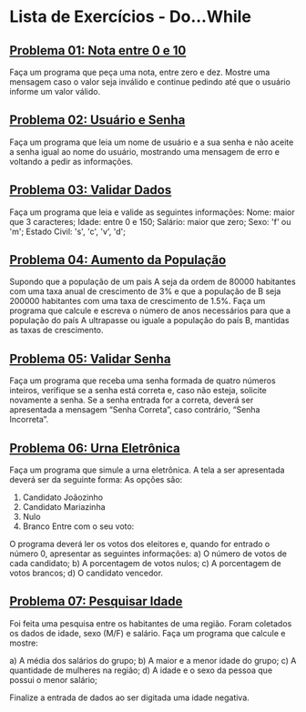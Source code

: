 # Lista de Exercícios - Do...While

## [Problema 01: Nota entre 0 e 10](01_nota0-10.html)
Faça um programa que peça uma nota, entre zero e dez. Mostre uma mensagem caso o valor seja inválido e continue pedindo até que o usuário informe um valor válido.

## [Problema 02: Usuário e Senha](02_usuarioSenha.html)
Faça um programa que leia um nome de usuário e a sua senha e não aceite a senha igual ao nome do usuário, mostrando uma mensagem de erro e voltando a pedir as informações.

## [Problema 03: Validar Dados](03_validarDados.html)
Faça um programa que leia e valide as seguintes informações:
Nome: maior que 3 caracteres;
Idade: entre 0 e 150;
Salário: maior que zero;
Sexo: 'f' ou 'm';
Estado Civil: 's', 'c', 'v', 'd';

## [Problema 04: Aumento da População](04_aumentoPopulacao.html)
Supondo que a população de um país A seja da ordem de 80000 habitantes com uma taxa anual de crescimento de 3% e que a população de B seja 200000 habitantes com uma taxa de crescimento de 1.5%. Faça um programa que calcule e escreva o número de anos necessários para que a população do país A ultrapasse ou iguale a população do país B, mantidas as taxas de crescimento.

## [Problema 05: Validar Senha](05_validaSenha.html)
Faça um programa que receba uma senha formada de quatro números inteiros, verifique se a senha está correta e, caso não esteja, solicite novamente a senha. Se a senha entrada for a correta, deverá ser apresentada a mensagem “Senha Correta”, caso contrário, “Senha Incorreta”.

## [Problema 06: Urna Eletrônica](06_urnaEletronica.html)
Faça um programa que simule a urna eletrônica.
A tela a ser apresentada deverá ser da seguinte forma:
As opções são:
1. Candidato Joãozinho
2. Candidato Mariazinha
3. Nulo
4. Branco
Entre com o seu voto:

O programa deverá ler os votos dos eleitores e, quando for entrado o número 0, apresentar as seguintes
informações:
a) O número de votos de cada candidato;
b) A porcentagem de votos nulos;
c) A porcentagem de votos brancos;
d) O candidato vencedor.

## [Problema 07: Pesquisar Idade](07_pesquisaIdade.html)
Foi feita uma pesquisa entre os habitantes de uma região. Foram coletados os dados de idade, sexo (M/F) e salário. Faça um programa que calcule e mostre:

a) A média dos salários do grupo;
b) A maior e a menor idade do grupo;
c) A quantidade de mulheres na região;
d) A idade e o sexo da pessoa que possui o menor salário;

Finalize a entrada de dados ao ser digitada uma idade negativa.